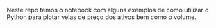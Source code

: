 Neste repo temos o notebook com alguns exemplos de como utilizar o Python para plotar velas de preço dos ativos bem como o volume.
